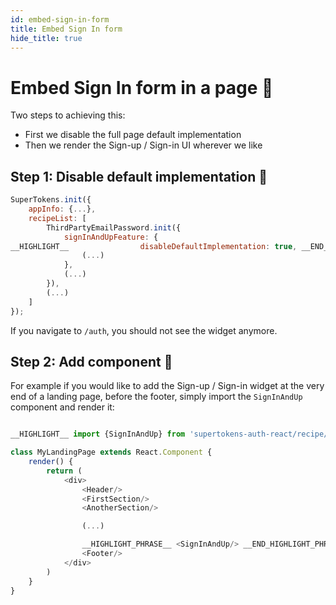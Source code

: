 ```yaml
---
id: embed-sign-in-form
title: Embed Sign In form
hide_title: true
---
```


# Embed Sign In form in a page 📑

Two steps to achieving this:
- First we disable the full page default implementation
- Then we render the Sign-up / Sign-in UI wherever we like


## Step 1: Disable default implementation 🔐

<!--DOCUSAURUS_CODE_TABS-->
<!--ReactJS-->
```js
SuperTokens.init({
    appInfo: {...},
    recipeList: [
        ThirdPartyEmailPassword.init({
            signInAndUpFeature: {
__HIGHLIGHT__                disableDefaultImplementation: true, __END_HIGHLIGHT__
                (...)
            },
            (...)
        }),
        (...)
    ]
});
```
<!--END_DOCUSAURUS_CODE_TABS-->

If you navigate to `/auth`, you should not see the widget anymore.

## Step 2: Add component 📃

For example if you would like to add the Sign-up / Sign-in widget at the very end of a landing page, before the footer, simply import the `SignInAndUp` component and render it:

<!--DOCUSAURUS_CODE_TABS-->
<!--ReactJS-->
```js

__HIGHLIGHT__ import {SignInAndUp} from 'supertokens-auth-react/recipe/thirdpartyemailpassword'; __END_HIGHLIGHT__

class MyLandingPage extends React.Component {
    render() {
        return (
            <div>
                <Header/>
                <FirstSection/>
                <AnotherSection/>

                (...)

                __HIGHLIGHT_PHRASE__ <SignInAndUp/> __END_HIGHLIGHT_PHRASE__
                <Footer/>
            </div>
        )
    }
}
```
<!--END_DOCUSAURUS_CODE_TABS-->